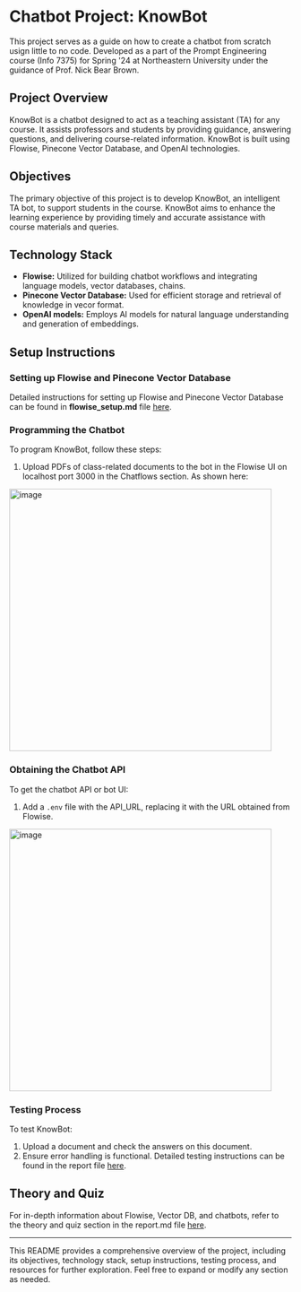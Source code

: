 # Chatbot Project: KnowBot

This project serves as a guide on how to create a chatbot from scratch usign little to no code. Developed as a part of the Prompt Engineering course (Info 7375) for Spring '24 at Northeastern University under the guidance of Prof. Nick Bear Brown.

## Project Overview

KnowBot is a chatbot designed to act as a teaching assistant (TA) for any course. It assists professors and students by providing guidance, answering questions, and delivering course-related information. KnowBot is built using Flowise, Pinecone Vector Database, and OpenAI technologies.

## Objectives

The primary objective of this project is to develop KnowBot, an intelligent TA bot, to support students in the course. KnowBot aims to enhance the learning experience by providing timely and accurate assistance with course materials and queries.

## Technology Stack

- **Flowise:** Utilized for building chatbot workflows and integrating language models, vector databases, chains.
- **Pinecone Vector Database:** Used for efficient storage and retrieval of knowledge in vecor format.
- **OpenAI models:** Employs AI models for natural language understanding and generation of embeddings.

## Setup Instructions

### Setting up Flowise and Pinecone Vector Database

Detailed instructions for setting up Flowise and Pinecone Vector Database can be found in **flowise_setup.md** file [here](chatflows/flowise_setup.md).

### Programming the Chatbot

To program KnowBot, follow these steps:
1. Upload PDFs of class-related documents to the bot in the Flowise UI on localhost port 3000 in the Chatflows section. As shown here:
<img width="468" alt="image" src="https://github.com/Harsha-Bhargav/prompt-engineering-project/assets/123515723/2b91471a-ff14-47f8-a8fc-da9eb4e37903">


### Obtaining the Chatbot API

To get the chatbot API or bot UI:
1. Add a `.env` file with the API_URL, replacing it with the URL obtained from Flowise.

<img width="468" alt="image" src="https://github.com/Harsha-Bhargav/prompt-engineering-project/assets/123515723/0853fb8b-0b08-4497-98a3-c6f87042033a">

### Testing Process

To test KnowBot:
1. Upload a document and check the answers on this document.
2. Ensure error handling is functional.
Detailed testing instructions can be found in the report file [here]([report.md](https://github.com/Harsha-Bhargav/prompt-engineering-project/blob/main/Report.md)).


## Theory and Quiz

For in-depth information about Flowise, Vector DB, and chatbots, refer to the theory and quiz section in the report.md file [here]([report.md](https://github.com/Harsha-Bhargav/prompt-engineering-project/blob/main/Report.md#quiz-questions)).

---

This README provides a comprehensive overview of the project, including its objectives, technology stack, setup instructions, testing process, and resources for further exploration. Feel free to expand or modify any section as needed.
